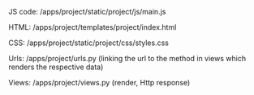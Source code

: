 <!--
Please go to this URL to view the app:
http://35.167.51.185

1. Enter a location in San Francisco
(you may have to zoom in or out to view the icons depending on location entered)

2. Select type of home (supports multiple selections)
3. Select type of crime (supports multiple selections) -->

JS code: /apps/project/static/project/js/main.js

HTML: /apps/project/templates/project/index.html

CSS: /apps/project/static/project/css/styles.css

Urls: /apps/project/urls.py (linking the url to the method in views which renders the respective data)

Views: /apps/project/views.py (render, Http response)
